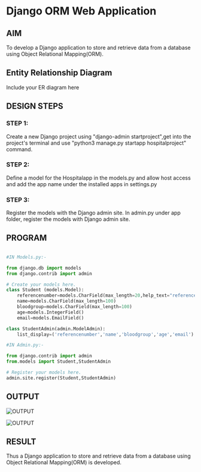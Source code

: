# Django ORM Web Application

## AIM
To develop a Django application to store and retrieve data from a database using Object Relational Mapping(ORM).

## Entity Relationship Diagram

Include your ER diagram here

## DESIGN STEPS

### STEP 1:

Create a new Django project using "django-admin startproject",get into the project's terminal and use "python3 manage.py startapp hospitalproject" command.

### STEP 2:

Define a model for the Hospitalapp in the models.py and allow host access and add the app name under the installed apps in settings.py

### STEP 3:

Register the models with the Django admin site. In admin.py under app folder, register the models with Django admin site.

## PROGRAM

```python

#IN Models.py:-

from django.db import models
from django.contrib import admin

# Create your models here.
class Student (models.Model):
    referencenumber=models.CharField(max_length=20,help_text="reference number")
    name=models.CharField(max_length=100)
    bloodgroup=models.CharField(max_length=100)
    age=models.IntegerField()
    email=models.EmailField()

class StudentAdmin(admin.ModelAdmin):
    list_display=('referencenumber','name','bloodgroup','age','email')

#IN Admin.py:-

from django.contrib import admin
from.models import Student,StudentAdmin

# Register your models here.
admin.site.register(Student,StudentAdmin)

```

## OUTPUT

![OUTPUT](./out1.png)

![OUTPUT](./out2.png)


## RESULT

Thus a Django application to store and retrieve data from a database using Object Relational Mapping(ORM) is developed.